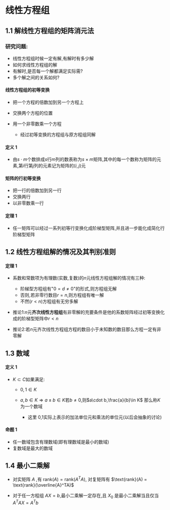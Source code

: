 # 线性方程组

## 1.1 解线性方程组的矩阵消元法

### 研究问题:
- 线性方程组时候一定有解,有解时有多少解
- 如何求线性方程组的解
- 有解时,是否每一个解都满足实际需?
- 多个解之间的关系如何?

#### 线性方程组的初等变换
- 把一个方程的倍数加到另一个方程上
- 交换两个方程的位置
- 用一个非零数乘一个方程

    - 经过初等变换的方程组与原方程组同解

#### 定义 1

- 由$s\cdot m$个数排成$s$行$m$列的数表称为$s\times m$矩阵,其中的每一个数称为矩阵的元素,第$i$行第$j$列的元素记为矩阵的$(i,j)$元

#### 矩阵的行初等变换
- 把一行的倍数加到另一行
- 交换两行
- 以非零数乘一行
  
#### 定理 1
- 任一矩阵可以经过一系列初等行变换化成阶梯型矩阵,并且进一步能化成简化行阶梯型矩阵

##  1.2 线性方程组解的情况及其判别准则

#### 定理 1
- 系数和常数项为有理数(实数,复数)的$n$元线性方程组解的情况有三种:
  - 阶梯型方程组有"$0=d\neq 0$"的形式,则方程组无解
  - 否则,若非零行数目$r=n$,则方程组有唯一解
  - 不然$(r<n)$方程组有无穷多解

- 推论1:$n$元**齐次线性方程组**有非零解的充要条件是他的系数矩阵经过初等变换化成的阶梯型矩阵中$r<n$
- 推论2:若$n$元齐次线性方程组方程的数目小于未知数的数目那么方程一定有非零解
  

## 1.3 数域
#### 定义 1
- $K\subset C$如果满足:
  - $0,1\in K$
  - $a,b\in K\Rightarrow a\pm b\in K$若$b\neq 0$,则$a\cdot b,\frac{a}{b}\in K$
  那么称$K$为一个数域

    - 这里 0,1实际上表示的加法单位元和乘法的单位元(以后会抽象的讨论)
  
#### 命题 1
- 任一数域包含有理数域(即有理数域是最小的数域)
- 复数域是最大的数域


## 1.4 最小二乘解

- 对实矩阵 $A$ ,有 $\text{rank}(A) = \text{rank}(A^TA)$, 对复矩阵有 $\text{rank}(A) = \text{rank}(\overline{A}^TA)$

- $\text{对于任一方程组 }AX=b\text{,最小二乘解一定存在,且 }X_0\text{ 是最小二乘解当且仅当 }A^TAX=A^Tb$

